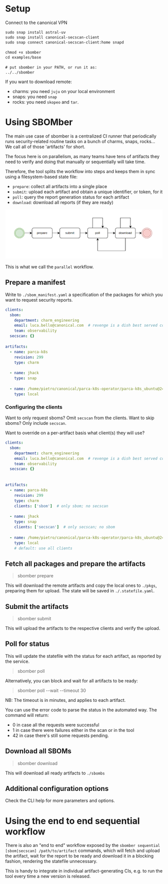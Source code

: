 # Setup

Connect to the canonical VPN

    sudo snap install astral-uv
    sudo snap install canonical-secscan-client
    sudo snap connect canonical-secscan-client:home snapd

    chmod +x sbomber
    cd examples/base

    # put sbomber in your PATH, or run it as:
    ../../sbomber 

If you want to download remote:
- charms: you need `juju` on your local environment
- snaps: you need `snap`
- rocks: you need `skopeo` and `tar`.

# Using SBOMber

The main use case of sbomber is a centralized CI runner that periodically runs security-related routine tasks 
on a bunch of charms, snaps, rocks... We call all of those 'artifacts' for short.

The focus here is on parallelism, as many teams have tens of artifacts they need to verify and doing that 
manually or sequentially will take time.

Therefore, the tool splits the workflow into steps and keeps them in sync using a filesystem-based state file:
- `prepare`: collect all artifacts into a single place
- `submit`: upload each artifact and obtain a unique identifier, or token, for it
- `poll`: query the report generation status for each artifact
- `download`: download all reports (if they are ready)

![img.png](resources/img.png)

This is what we call the `parallel` workflow.

## Prepare a manifest

Write to `./sbom_manifest.yaml` a specification of the packages for which you want to request security reports.

```yaml
clients: 
  sbom: 
    department: charm_engineering
    email: luca.bello@canonical.com  # revenge is a dish best served cold
    team: observability
  secscan: {}
  
artifacts:
  - name: parca-k8s
    revision: 299
    type: charm

  - name: jhack
    type: snap

  - name: /home/pietro/canonical/parca-k8s-operator/parca-k8s_ubuntu@24.04-amd64.charm
    type: local
```


### Configuring the clients

Want to only request sboms? Omit `secscan` from the clients.
Want to skip sboms? Only include `secscan`.

Want to override on a per-artifact basis what client(s) they will use?

```yaml
clients: 
  sbom: 
    department: charm_engineering
    email: luca.bello@canonical.com  # revenge is a dish best served cold
    team: observability
  secscan: {}
  
  
artifacts:
  - name: parca-k8s
    revision: 299
    type: charm
    clients: ['sbom']  # only sbom; no secscan

  - name: jhack
    type: snap
    clients: ['secscan']  # only secscan; no sbom

  - name: /home/pietro/canonical/parca-k8s-operator/parca-k8s_ubuntu@24.04-amd64.charm
    type: local
    # default: use all clients
```


## Fetch all packages and prepare the artifacts

> sbomber prepare

This will download the remote artifacts and copy the local ones to `./pkgs`, preparing them for upload.
The state will be saved in `./.statefile.yaml`.


## Submit the artifacts

> sbomber submit

This will upload the artifacts to the respective clients and verify the upload.

## Poll for status

This will update the statefile with the status for each artifact, as reported by the service. 
> sbomber poll

Alternatively, you can block and wait for all artifacts to be ready:

> sbomber poll --wait --timeout 30  

NB: The timeout is in minutes, and applies to each artifact.

You can use the error code to parse the status in the automated way.
The command will return:
 - 0 in case all the requests were successful
 - 1 in case there were failures either in the scan or in the tool
 - 42 in case there's still some requests pending.

## Download all SBOMs

> sbomber download
 
This will download all ready artifacts to `./sbombs`


## Additional configuration options

Check the CLI help for more parameters and options.


# Using the end to end sequential workflow

There is also an "end to end" workflow exposed by the `sbomber sequential [sbom|secscan] /path/to/artifact` commands, 
which will fetch and upload the artifact, wait for the report to be ready and download it in a 
blocking fashion, rendering the statefile unnecessary.

This is handy to integrate in individual artifact-generating CIs, e.g. to run the tool every time a new version is released.
